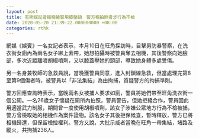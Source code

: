 ```yaml
---
layout: post
title: 有網媒記者報稱被警用膝壓頸　警方稱拍照者涉行為不檢
date: 2020-05-20 21:39:22.000000000 +08:00
categories: rthk
---
```


網媒《娛賓》一名女記者表示，本月10日在旺角採訪時，目擊男防暴警察，在洗衣街女廁內為兩名女子綁上索帶，她想拍攝時被警員奪去相機，其後警察向她臉部，多次近距離噴胡椒噴劑，又以膝蓋壓她的頸部，導致她身體多處受傷。

另一名身兼牧師的急救員說，當晚獲警員同意，進入封鎖線急救，但當處理完第8至第9個傷者時，被警員以「非法集結」為由拘捕，質疑警方的拘捕準則。

警方回應查詢時表示，當晚兩名女被捕人要求如廁，警員將她們帶至旺角洗衣街一個公廁。一名26歲女子懷疑在廁所內拍照，警員警告，但她拒絕合作，警員因此用適當武力制服，期間曾一度使用胡椒噴劑，該女子涉嫌公眾地方行為不檢被捕，警方曾檢取她的相機作為案件證物。該名女子其後拒保候查，暫時釋放，警方已將相機歸還，但保留檢控權利。警方又說，大批示威者當晚在旺角一帶集結，堵路及縱火，共拘捕236人。
